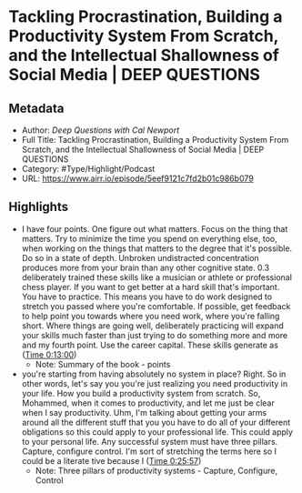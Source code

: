 # Tackling Procrastination, Building a Productivity System From Scratch, and the Intellectual Shallowness of Social Media | DEEP QUESTIONS

## Metadata

* Author: *Deep Questions with Cal Newport*
* Full Title: Tackling Procrastination, Building a Productivity System From Scratch, and the Intellectual Shallowness of Social Media | DEEP QUESTIONS
* Category: #Type/Highlight/Podcast
* URL: https://www.airr.io/episode/5eef9121c7fd2b01c986b079

## Highlights

* I have four points. One figure out what matters. Focus on the thing that matters. Try to minimize the time you spend on everything else, too, when working on the things that matters to the degree that it's possible. Do so in a state of depth. Unbroken undistracted concentration produces more from your brain than any other cognitive state. 0.3 deliberately trained these skills like a musician or athlete or professional chess player. If you want to get better at a hard skill that's important. You have to practice. This means you have to do work designed to stretch you passed where you're comfortable. If possible, get feedback to help point you towards where you need work, where you're falling short. Where things are going well, deliberately practicing will expand your skills much faster than just trying to do something more and more and my fourth point. Use the career capital. These skills generate as ([Time 0:13:00](https://www.airr.io/quote/5fc5325bbb807db3a630a594))
  * Note: Summary of the book - points
* you're starting from having absolutely no system in place? Right. So in other words, let's say you you're just realizing you need productivity in your life. How you build a productivity system from scratch. So, Mohammed, when it comes to productivity, and let me just be clear when I say productivity. Uhm, I'm talking about getting your arms around all the different stuff that you you have to do all of your different obligations so this could apply to your professional life. This could apply to your personal life. Any successful system must have three pillars. Capture, configure control. I'm sort of stretching the terms here so I could be a literate tive because I ([Time 0:25:57](https://www.airr.io/quote/5f37248fa7c7e007a599a886))
  * Note: Three pillars of productivity systems - Capture, Configure, Control
